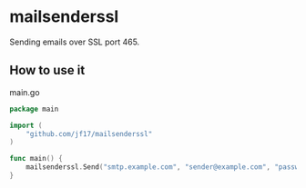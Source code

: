# mailsenderssl
Sending emails over SSL port 465.

## How to use it

main.go
```go
package main

import (
	"github.com/jf17/mailsenderssl"
)

func main() {
	mailsenderssl.Send("smtp.example.com", "sender@example.com", "password", "recipient@example.com", "Title", "Body text")
}

```